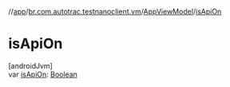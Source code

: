 //[app](../../../index.md)/[br.com.autotrac.testnanoclient.vm](../index.md)/[AppViewModel](index.md)/[isApiOn](is-api-on.md)

# isApiOn

[androidJvm]\
var [isApiOn](is-api-on.md): [Boolean](https://kotlinlang.org/api/latest/jvm/stdlib/kotlin/-boolean/index.html)
